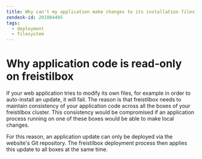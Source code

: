 ```yaml
---
title: Why can't my application make changes to its installation files?
zendesk-id: 201084495
tags:
  - deployment
  - filesystem
---
```


# Why application code is read-only on freistilbox

If your web application tries to modify its own files, for example in order to
auto-install an update, it will fail. The reason is that freistilbox needs to
maintain consistency of your application code across all the boxes of your
freistilbox cluster. This consistency would be compromised if an application
process running on one of these boxes would be able to make local changes.

For this reason, an application update can only be deployed via the website's
Git repository. The freistilbox deployment process then applies this update to
all boxes at the same time.

